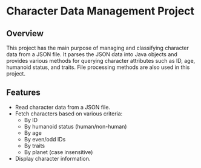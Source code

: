 # Character Data Management Project

## Overview
This project has the main purpose of managing and classifying character data from a JSON file. It parses the JSON data into Java objects and provides various methods for querying character attributes such as ID, age, humanoid status, and traits. File processing methods are also used in this project.

## Features
- Read character data from a JSON file.
- Fetch characters based on various criteria:
  - By ID
  - By humanoid status (human/non-human)
  - By age
  - By even/odd IDs
  - By traits
  - By planet (case insensitive)
- Display character information.

